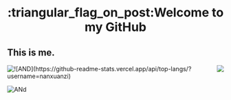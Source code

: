 <h1 align="center">:triangular_flag_on_post:Welcome to my GitHub</h1>

## This is me.

<img style="float:left;" src="https://github-readme-stats.vercel.app/api/top-langs/?username=nanxuanzi"/>
<img style="float:right;" src="https://github-readme-stats.vercel.app/api?username=nanxuanzi&show_icons=true"/>
![AND](https://github-readme-stats.vercel.app/api/top-langs/?username=nanxuanzi)

![ANd](https://github-readme-stats.vercel.app/api?username=nanxuanzi&show_icons=true)

